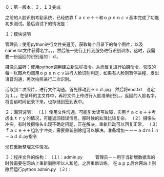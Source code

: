 ０：第一版本：３．１３完成

之前的人脸识别考勤系统，已经依靠ｆａｃｅ＋＋和ｏｐｅｎｃｖ基本完成了功能初步测试。最后调试下的情况是：

１：模块说明

管理员：使用python进行文件夹遍历，获取每个目录下的每个图片，以及name.txt文件获得名字。。。然后统一先行上传到服务进行识别训练。这时，我需要一份返回的识别组的ｉｄ。

摄像头监听：使用python调用建立新进程指令。从而反复进行拍摄命令，获取的每一张图片均调用ｏｐｅｎｃｖ进行人脸识别判定，如果有人脸则暂停进程，发出语音沟通，再次拍照进行二次识别。

活取到二次照片，进行文件沟通，首先移动到ｅｎｄ.jpg　然后将end.txt　设定为１。。在循环的主文件中，再将文件上传进行人脸准确识别。。返回的人脸名字，将当前时间记录下来，也存储到签到表中。

２：漏洞说明：
（１）使用文件沟通，可能引发读写故障，实用ｆａｃｅ＋＋考虑出ｔｒｙ的情况，可能返回错误信息，那时候的处理比较复杂。
（２）摄像头冲突。有时候摄像头出现不确定问题，正在解决，重新启动可以回复正常。
（３）ｆａｃｅ＋＋组名字冲突，需要重新删除组可以解决。准备增加－－－ａｄｍｉｎ－ａｄｄ.py指令

现在重新整理文件情况。

３：程序文件的结构：
（１）：admin.py　　　管理员－－用于当新增数据库的时候需要在网站上重新删除所以人和组，之后重新训练。
在ａｐｐ后台网站上删除后运行python admin.py
（２）：






